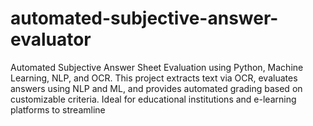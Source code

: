 # automated-subjective-answer-evaluator
Automated Subjective Answer Sheet Evaluation using Python, Machine Learning, NLP, and OCR. This project extracts text via OCR, evaluates answers using NLP and ML, and provides automated grading based on customizable criteria. Ideal for educational institutions and e-learning platforms to streamline
